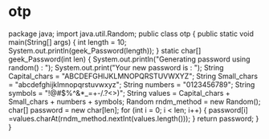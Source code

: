 # otp
package java;
import java.util.Random;
public class otp {
		public static void main(String[] args)
		{
			int length = 10;
			System.out.println(geek_Password(length));
		}
		static char[] geek_Password(int len)
		{
			System.out.println("Generating password using random() : ");
			System.out.print("Your new password is : ");
			String Capital_chars = "ABCDEFGHIJKLMNOPQRSTUVWXYZ";
			String Small_chars = "abcdefghijklmnopqrstuvwxyz";
			String numbers = "0123456789";
					String symbols = "!@#$%^&*_=+-/.?<>)";
			String values = Capital_chars + Small_chars +
							numbers + symbols;
			Random rndm_method = new Random();
			char[] password = new char[len];
			for (int i = 0; i < len; i++)
			{
				password[i] =values.charAt(rndm_method.nextInt(values.length()));
			}
			return password;
		}
	}



